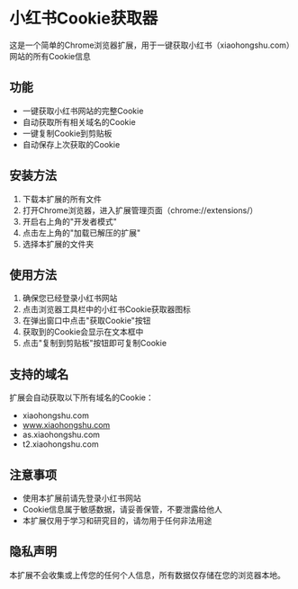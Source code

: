 # 小红书Cookie获取器

这是一个简单的Chrome浏览器扩展，用于一键获取小红书（xiaohongshu.com）网站的所有Cookie信息

## 功能

- 一键获取小红书网站的完整Cookie
- 自动获取所有相关域名的Cookie
- 一键复制Cookie到剪贴板
- 自动保存上次获取的Cookie

## 安装方法

1. 下载本扩展的所有文件
2. 打开Chrome浏览器，进入扩展管理页面（chrome://extensions/）
3. 开启右上角的"开发者模式"
4. 点击左上角的"加载已解压的扩展"
5. 选择本扩展的文件夹

## 使用方法

1. 确保您已经登录小红书网站
2. 点击浏览器工具栏中的小红书Cookie获取器图标
3. 在弹出窗口中点击"获取Cookie"按钮
4. 获取到的Cookie会显示在文本框中
5. 点击"复制到剪贴板"按钮即可复制Cookie

## 支持的域名

扩展会自动获取以下所有域名的Cookie：
- xiaohongshu.com
- www.xiaohongshu.com
- as.xiaohongshu.com
- t2.xiaohongshu.com

## 注意事项

- 使用本扩展前请先登录小红书网站
- Cookie信息属于敏感数据，请妥善保管，不要泄露给他人
- 本扩展仅用于学习和研究目的，请勿用于任何非法用途

## 隐私声明

本扩展不会收集或上传您的任何个人信息，所有数据仅存储在您的浏览器本地。 
